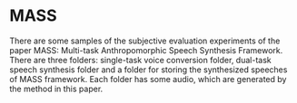 # MASS
There are some samples of the subjective evaluation experiments of the paper MASS: Multi-task Anthropomorphic Speech Synthesis Framework. There are three folders: single-task voice conversion folder, dual-task speech synthesis folder and a folder for storing the synthesized speeches of MASS framework. Each folder has some audio, which are generated by the method in this paper. 
